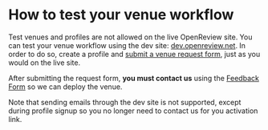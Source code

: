 # How to test your venue workflow

Test venues and profiles are not allowed on the live OpenReview site. You can test your venue workflow using the dev site: [dev.openreview.net](https://dev.openreview.net/). In order to do so, create a profile and [submit a venue request form](../../getting-started/hosting-a-venue-on-openreview/creating-your-venue-instance-submitting-a-venue-request-form.md), just as you would on the live site.

After submitting the request form, **you must contact us** using the [Feedback Form](https://openreview.net/contact) so we can deploy the venue.

Note that sending emails through the dev site is not supported, except during profile signup so you no longer need to contact us for you activation link.
